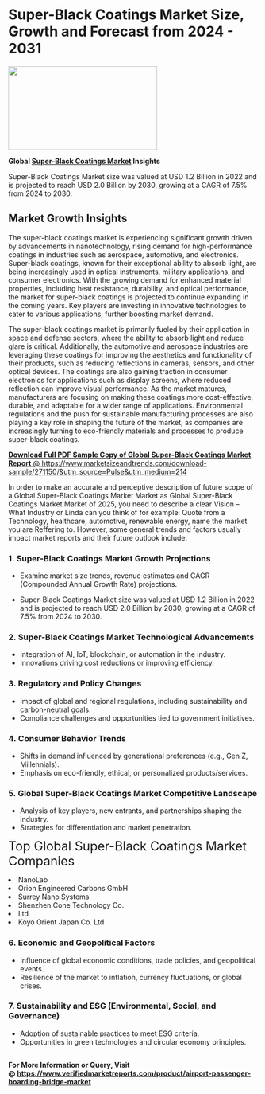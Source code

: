 <H1>Super-Black Coatings Market Size, Growth and Forecast from 2024 - 2031</H1><img class="aligncenter size-medium wp-image-584254" src="https://thirdeyenews.in/wp-content/uploads/2024/09/Global-Market-Research-300x168.jpeg" alt="" width="300" height="168" /><p><strong>Global&nbsp;<a href="https://www.marketsizeandtrends.com/download-sample/271150/&amp;utm_source=Pulse&amp;utm_medium=214">Super-Black Coatings Market</a> Insights</strong></p><p>Super-Black Coatings Market size was valued at USD 1.2 Billion in 2022 and is projected to reach USD 2.0 Billion by 2030, growing at a CAGR of 7.5% from 2024 to 2030.</p><p><h2>Market Growth Insights</h2> <p>The super-black coatings market is experiencing significant growth driven by advancements in nanotechnology, rising demand for high-performance coatings in industries such as aerospace, automotive, and electronics. Super-black coatings, known for their exceptional ability to absorb light, are being increasingly used in optical instruments, military applications, and consumer electronics. With the growing demand for enhanced material properties, including heat resistance, durability, and optical performance, the market for super-black coatings is projected to continue expanding in the coming years. Key players are investing in innovative technologies to cater to various applications, further boosting market demand.</p> <p><a href="#"></a></p> <p>The super-black coatings market is primarily fueled by their application in space and defense sectors, where the ability to absorb light and reduce glare is critical. Additionally, the automotive and aerospace industries are leveraging these coatings for improving the aesthetics and functionality of their products, such as reducing reflections in cameras, sensors, and other optical devices. The coatings are also gaining traction in consumer electronics for applications such as display screens, where reduced reflection can improve visual performance. As the market matures, manufacturers are focusing on making these coatings more cost-effective, durable, and adaptable for a wider range of applications. Environmental regulations and the push for sustainable manufacturing processes are also playing a key role in shaping the future of the market, as companies are increasingly turning to eco-friendly materials and processes to produce super-black coatings. <p><a href="#"></p><p><span class=""><strong>Download Full PDF Sample Copy of Global Super-Black Coatings Market Report</strong> @ <a href="https://www.marketsizeandtrends.com/download-sample/271150/&amp;utm_source=Pulse&amp;utm_medium=214" target="_blank">https://www.marketsizeandtrends.com/download-sample/271150/&amp;utm_source=Pulse&amp;utm_medium=214</a></span></p><p>In order to make an accurate and perceptive description of future scope of a Global&nbsp;Super-Black Coatings Market Market as Global&nbsp;Super-Black Coatings Market Market of 2025, you need to describe a clear Vision &ndash; What Industry or Linda can you think of for example: Quote from a Technology, healthcare, automotive, renewable energy, name the market you are Reffering to. However, some general trends and factors usually impact market reports and their future outlook include:</p><h3>1.&nbsp;<strong>Super-Black Coatings Market Growth Projections</strong></h3><ul><li>Examine market size trends, revenue estimates and CAGR (Compounded Annual Growth Rate) projections.</li><li><p>Super-Black Coatings Market size was valued at USD 1.2 Billion in 2022 and is projected to reach USD 2.0 Billion by 2030, growing at a CAGR of 7.5% from 2024 to 2030.</p></li></ul><h3>2.&nbsp;<strong>Super-Black Coatings Market Technological Advancements</strong></h3><ul><li>Integration of AI, IoT, blockchain, or automation in the industry.</li><li>Innovations driving cost reductions or improving efficiency.</li></ul><h3>3.&nbsp;<strong>Regulatory and Policy Changes</strong></h3><ul><li>Impact of global and regional regulations, including sustainability and carbon-neutral goals.</li><li>Compliance challenges and opportunities tied to government initiatives.</li></ul><h3>4.&nbsp;<strong>Consumer Behavior Trends</strong></h3><ul><li>Shifts in demand influenced by generational preferences (e.g., Gen Z, Millennials).</li><li>Emphasis on eco-friendly, ethical, or personalized products/services.</li></ul><h3>5.&nbsp;<strong>Global Super-Black Coatings Market Competitive Landscape</strong></h3><ul><li>Analysis of key players, new entrants, and partnerships shaping the industry.</li><li>Strategies for differentiation and market penetration.</li></ul><p data-pm-slice="1 1 []"><span style="color: inherit; font-family: inherit; font-size: 25px;">Top Global Super-Black Coatings Market Companies</span></p><div class="" data-test-id=""><p><li>NanoLab</li><li> Orion Engineered Carbons GmbH</li><li> Surrey Nano Systems</li><li> Shenzhen Cone Technology Co.</li><li> Ltd</li><li> Koyo Orient Japan Co. Ltd</li></p></div><h3>6.&nbsp;<strong>Economic and Geopolitical Factors</strong></h3><ul><li>Influence of global economic conditions, trade policies, and geopolitical events.</li><li>Resilience of the market to inflation, currency fluctuations, or global crises.</li></ul><h3>7.&nbsp;<strong>Sustainability and ESG (Environmental, Social, and Governance)</strong></h3><ul><li>Adoption of sustainable practices to meet ESG criteria.</li><li>Opportunities in green technologies and circular economy principles.</li></ul><h2><strong style="font-size: 14px;">For More Information or Query, Visit @&nbsp;</strong><a style="background-color: #ffffff; font-size: 14px;" href="https://www.marketsizeandtrends.com/report/super-black-coatings-market/" target="_blank">https://www.verifiedmarketreports.com/product/airport-passenger-boarding-bridge-market</a></h2>
